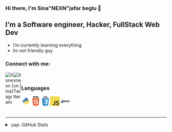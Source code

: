 ### Hi there, I'm Sina"NEXN"jafar beglu 👋

## I'm a Software engineer, Hacker, FullStack Web Dev
-  I’m currently learning everything
-  Im not friendly guy

### Connect with me:

[<img align="left" alt="itsnexn | Instagram" width="25px" src="https://cdn.jsdelivr.net/npm/simple-icons@v3/icons/instagram.svg" />][instagram]
[<img align="left" alt="itsnexn | Twitter" width="25px" src="https://theshillongtimes.com/wp-content/uploads/2020/10/twitter-logo.png" />][Twitter]

<br />

### Languages

<img align="left" alt="Python" width="30px" src="https://raw.githubusercontent.com/github/explore/80688e429a7d4ef2fca1e82350fe8e3517d3494d/topics/python/python.png" />
<img align="left" alt="HTML5" width="30px" src="https://raw.githubusercontent.com/github/explore/80688e429a7d4ef2fca1e82350fe8e3517d3494d/topics/html/html.png" />
<img align="left" alt="CSS3" width="30px" src="https://raw.githubusercontent.com/github/explore/80688e429a7d4ef2fca1e82350fe8e3517d3494d/topics/css/css.png" />
<img align="left" alt="JavaScript" width="30px" src="https://raw.githubusercontent.com/github/explore/80688e429a7d4ef2fca1e82350fe8e3517d3494d/topics/javascript/javascript.png" />
<img align="left" alt="Bash" width="30px" src="https://raw.githubusercontent.com/github/explore/80688e429a7d4ef2fca1e82350fe8e3517d3494d/topics/bash/bash.png" />
<br />


<br />
<br />

---

<details>
  <summary>:zap: GitHub Stats</summary>

  <img align="left" alt="itsnexn's GitHub Stats" src="https://github-readme-stats.codestackr.vercel.app/api?username=itsnexn&show_icons=true&hide_border=true" />

</details>

[instagram]: https://instagram.com/itsnexn
[Twitter]: https://twitter.com/itsnexn
